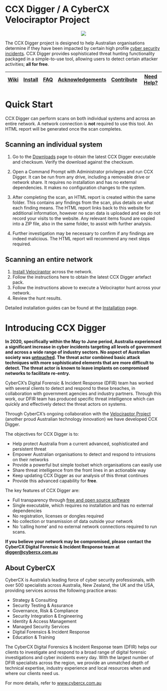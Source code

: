 # CCX Digger / A CyberCX Velociraptor Project

<div align="center">
    <img src="https://camo.githubusercontent.com/72b54ccf6ce09bbf05d92ff18bbd0fae41f51561/68747470733a2f2f6d656469612d657870312e6c6963646e2e636f6d2f646d732f696d6167652f433536304241514734687335786e6a43326f672f636f6d70616e792d6c6f676f5f3230305f3230302f303f653d3231353930323434303026763d6265746126743d6c794954454e66557876773235565967596b363676384d53346b364c784e6561414c79454462314647704d"></img>
</div>

The CCX Digger project is designed to help Australian organisations determine if they have been impacted by certain high profile [cyber security incidents](https://www.pm.gov.au/media/statement-malicious-cyber-activity-against-australian-networks). CCX Digger provides sophisticated threat hunting functionality packaged in a simple-to-use tool, allowing users to detect certain attacker activities; **all for free**.

<div align="center">
<table>
    <thead>
        <tr>
          <th align="center"><a href="https://github.com/CCXLabs/CCXDigger/wiki">Wiki</a></th>
            <th align="center"><a href="https://github.com/CCXLabs/CCXDigger/wiki/Installation">Install</a></th>
          <th align="center"><a href="https://github.com/CCXLabs/CCXDigger/wiki/FAQ">FAQ</a></th>
            <th align="center"><a href="https://github.com/CCXLabs/CCXDigger/wiki/Acknowledgements">Acknowledgements</a></th>
          <th align="center"><a href="https://github.com/CCXLabs/CCXDigger/wiki/Contribution-Guide">Contribute</a></th>
          <th align="center"><a href="https://github.com/CCXLabs/CCXDigger/wiki/Need-Help%3F">Need Help?</a></th>
        </tr>
    </thead>
</table>
</div>

# Quick Start

CCX Digger can perform scans on both individual systems and across an entire network. A network connection is **not** required to use this tool. An HTML report will be generated once the scan completes.

## Scanning an individual system

1. Go to the [Downloads](https://github.com/CCXLabs/CCXDigger/wiki/Downloads) page to obtain the latest CCX Digger executable and checksum. Verify the download against the checksum. 

2. Open a Command Prompt with Administrator privileges and run CCX Digger. It can be run from any drive, including a removable drive or network share. It requires no installation and has no external dependencies. It makes no configuration changes to the system.

3. After completing the scan, an HTML report is created within the same folder. This contains any findings from the scan, plus details on what each finding means. The HTML report links back to this website for additional information, however no scan data is uploaded and we do not record your visits to the website. Any relevant items found are copied into a ZIP file, also in the same folder, to assist with further analysis.

3. Further investigation may be necessary to confirm if any findings are indeed malicious. The HTML report will recommend any next steps required.

## Scanning an entire network

1. [Install Velociraptor](https://www.velocidex.com/docs/getting-started/) across the network.  
2. Follow the instructions here to obtain the latest CCX Digger artefact pack.
3. Follow the instructions above to execute a Velociraptor hunt across your network.
4. Review the hunt results.

Detailed installation guides can be found at the [Installation](https://github.com/CCXLabs/CCXDigger/wiki/Installation) page.

# Introducing CCX Digger

**In 2020, specifically within the May to June period, Australia experienced a significant increase in cyber incidents targeting all levels of government and across a wide range of industry sectors. No aspect of Australian society was [untouched](https://www.pm.gov.au/media/statement-malicious-cyber-activity-against-australian-networks). The threat actor combined basic attack techniques with more sophisticated elements that are more difficult to detect. The threat actor is known to leave implants on compromised networks to facilitate re-entry.**

CyberCX’s Digital Forensic & Incident Response (DFIR) team has worked with several clients to detect and respond to these breaches, in collaboration with government agencies and industry partners. Through this work, our DFIR team has produced specific threat intelligence which can quickly and effectively detect the threat actors on systems.

Through CyberCX’s ongoing collaboration with the [Velociraptor Project](www.velocidex.com) (another proud Australian technology innovation) we have developed CCX Digger.

The objectives for CCX Digger is to:
* Help protect Australia from a current advanced, sophisticated and persistent threat
* Empower Australian organisations to detect and respond to intrusions on their networks
* Provide a powerful but simple toolset which organisations can easily use
* Share threat intelligence from the front lines in an actionable way
* Keep updating CCX Digger as our analysis of this threat continues
* Provide this advanced capability for **free**.

The key features of CCX Digger are:
* Full transparency through [free and open source software](https://www.velocidex.com/about/license/)
* Single executable, which requires no installation and has no external dependencies 
* No registration, licenses or dongles required
* No collection or transmission of data outside your network
* No ‘calling home’ and no external network connections required to run scans.

**If you believe your network may be compromised, please contact the CyberCX Digital Forensic & Incident Response team at digger@cybercx.com.au**

## About CyberCX
CyberCX is Australia’s leading force of cyber security professionals, with over 500 specialists across Australia, New Zealand, the UK and the USA, providing services across the following practice areas:

* Strategy & Consulting
* Security Testing & Assurance
* Governance, Risk & Compliance
* Security Integration & Engineering
* Identity & Access Management
* Managed Security Services
* Digital Forensics & Incident Response
* Education & Training

The CyberCX Digital Forensics & Incident Response team (DFIR) helps our clients to investigate and respond to a broad range of digital forensic investigations and cyber incidents every day. With the largest number of DFIR specialists across the region, we provide an unmatched depth of technical expertise, industry experience and local resources when and where our clients need us.

For more details, refer to www.cybercx.com.au
